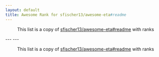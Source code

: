 ```yaml
---
layout: default
title: Awesome Rank for sfischer13/awesome-eta#readme
---
```


<p align="center">
	This list is a copy of <a href="https://github.com/sfischer13/awesome-eta#readme">sfischer13/awesome-eta#readme</a> with ranks
</p>
---
---
<p align="center">
	This list is a copy of <a href="https://github.com/sfischer13/awesome-eta#readme">sfischer13/awesome-eta#readme</a> with ranks
</p>
